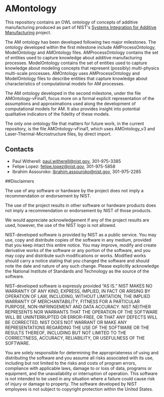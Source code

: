 # AMontology

This repository contains an OWL ontology of concepts of additive manufacturing produced as part of NIST's [Systems Integration  for Additive Manufacturing](http://www.nist.gov/el/msid/lifecycle/sifam.cfm) project. 

The AM ontology has been developed following two major milestones. The ontology developed within the first milestone include AMProcessOntology, ModelOntology and AMOntology files. AMProcessOntology contains the set of entities used to capture knowledge about additive manufacturing processes. ModelOntology contains the set of entities used to capture knowledge about modeling concepts that represent (possibly) multi-physics multi-scale processes. AMOntology uses AMProcessOntology and ModelOntology files to describe entities that capture knowledge about characteristics of computational models for AM processes.

The AM ontology developed in the second milestone, under the file AMOntology-vFinal1, focus more on a formal explicit representation of the assumptions and approximations used along the development of computational models for AM. It also provides insight into potential qualitative indicators of the fidelity of these models. 

The only one ontology file that matters for future work, in the current repository, is the file AMOntology-vFinal1, which uses AMOntology_v3 and Laser-Thermal-Microstructure files, by direct import.

## Contacts
* Paul Witherell: paul.witherell@nist.gov, 301-975-3385
* Felipe Lopez: felipe.lopez@nist.gov, 301-975-5858
* Ibrahim Assouroko: ibrahim.assouroko@nist.gov, 301-975-2285


##Disclaimers

The use of any software or hardware by the project does not imply a recommendation or endorsement by NIST.

The use of the project results in other software or hardware products does not imply a recommendation or endorsement by NIST of those products.

We would appreciate acknowledgement if any of the project results are used, however, the use of the NIST logo is not allowed.

NIST-developed software is provided by NIST as a public service. You may use, copy and distribute copies of the software in any medium, provided that you keep intact this entire notice. You may improve, modify and create derivative works of the software or any portion of the software, and you may copy and distribute such modifications or works. Modified works should carry a notice stating that you changed the software and should note the date and nature of any such change. Please explicitly acknowledge the National Institute of Standards and Technology as the source of the software.

NIST-developed software is expressly provided “AS IS.” NIST MAKES NO WARRANTY OF ANY KIND, EXPRESS, IMPLIED, IN FACT OR ARISING BY OPERATION OF LAW, INCLUDING, WITHOUT LIMITATION, THE IMPLIED WARRANTY OF MERCHANTABILITY, FITNESS FOR A PARTICULAR PURPOSE, NON-INFRINGEMENT AND DATA ACCURACY. NIST NEITHER REPRESENTS NOR WARRANTS THAT THE OPERATION OF THE SOFTWARE WILL BE UNINTERRUPTED OR ERROR-FREE, OR THAT ANY DEFECTS WILL BE CORRECTED. NIST DOES NOT WARRANT OR MAKE ANY REPRESENTATIONS REGARDING THE USE OF THE SOFTWARE OR THE RESULTS THEREOF, INCLUDING BUT NOT LIMITED TO THE CORRECTNESS, ACCURACY, RELIABILITY, OR USEFULNESS OF THE SOFTWARE.

You are solely responsible for determining the appropriateness of using and distributing the software and you assume all risks associated with its use, including but not limited to the risks and costs of program errors, compliance with applicable laws, damage to or loss of data, programs or equipment, and the unavailability or interruption of operation. This software is not intended to be used in any situation where a failure could cause risk of injury or damage to property. The software developed by NIST employees is not subject to copyright protection within the United States.
